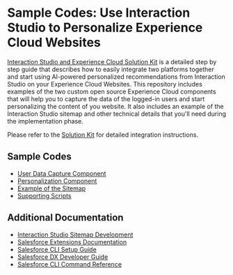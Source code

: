 # Sample Codes: Use Interaction Studio to Personalize Experience Cloud Websites

[Interaction Studio and Experience Cloud Solution Kit](https://help.salesforce.com/#) is a detailed step by step guide that describes how to easily integrate two platforms together and start using AI-powered personalized recommendations from Interaction Studio on your Experience Cloud Websites. This repository includes examples of the two custom open source Experience Cloud components that will help you to capture the data of the logged-in users and start personalizing the content of you website. It also includes an example of the Interaction Studio sitemap and other technical details that you'll need during the implementation phase.

Please refer to the [Solution Kit](https://help.salesforce.com/#) for detailed integration instructions.

## Sample Codes

- [User Data Capture Component](force-app/main/default/lwc/interactionStudioDataCapture)
- [Personalization Component](force-app/main/default/lwc/interactionStudioPersonalization)
- [Example of the Sitemap](interactionstudio/sitemap-example.js)
- [Supporting Scripts](interactionstudio/supporting-scripts.html)

## Additional Documentation

- [Interaction Studio Sitemap Development](https://developer.evergage.com/web-integration/sitemap)
- [Salesforce Extensions Documentation](https://developer.salesforce.com/tools/vscode/)
- [Salesforce CLI Setup Guide](https://developer.salesforce.com/docs/atlas.en-us.sfdx_setup.meta/sfdx_setup/sfdx_setup_intro.htm)
- [Salesforce DX Developer Guide](https://developer.salesforce.com/docs/atlas.en-us.sfdx_dev.meta/sfdx_dev/sfdx_dev_intro.htm)
- [Salesforce CLI Command Reference](https://developer.salesforce.com/docs/atlas.en-us.sfdx_cli_reference.meta/sfdx_cli_reference/cli_reference.htm)
